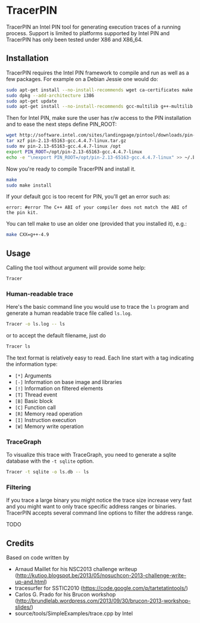 TracerPIN
=========

TracerPIN an Intel PIN tool for generating execution traces of a running process.
Support is limited to platforms supported by Intel PIN and TracerPIN has only been tested under
X86 and X86_64.

Installation
------------

TracerPIN requires the Intel PIN framework to compile and run as well as a few packages. For example on a Debian Jessie one would do:

```bash
sudo apt-get install --no-install-recommends wget ca-certificates make g++ libstdc++-4.9-dev libssl-dev libsqlite3-dev
sudo dpkg --add-architecture i386
sudo apt-get update
sudo apt-get install --no-install-recommends gcc-multilib g++-multilib libstdc++-4.9-dev:i386 libssl-dev:i386 libsqlite3-dev:i386
```

Then for Intel PIN, make sure the user has r/w access to the PIN installation and to ease the next steps define PIN_ROOT:

```bash
wget http://software.intel.com/sites/landingpage/pintool/downloads/pin-2.13-65163-gcc.4.4.7-linux.tar.gz
tar xzf pin-2.13-65163-gcc.4.4.7-linux.tar.gz
sudo mv pin-2.13-65163-gcc.4.4.7-linux /opt
export PIN_ROOT=/opt/pin-2.13-65163-gcc.4.4.7-linux
echo -e "\nexport PIN_ROOT=/opt/pin-2.13-65163-gcc.4.4.7-linux" >> ~/.bashrc
```

Now you're ready to compile TracerPIN and install it.

```bash
make
sudo make install
```

If your default gcc is too recent for PIN, you'll get an error such as:

`error: #error The C++ ABI of your compiler does not match the ABI of the pin kit.`

You can tell make to use an older one (provided that you installed it), e.g.:

```bash
make CXX=g++-4.9
```

Usage
-----

Calling the tool without argument will provide some help:

```bash
Tracer
```

### Human-readable trace

Here's the basic command line you would use to trace the `ls` program and generate a human readable trace 
file called `ls.log`.

```bash
Tracer -o ls.log -- ls
```

or to accept the default filename, just do

```bash
Tracer ls
```

The text format is relatively easy to read. Each line start with a tag indicating the information 
type:

* `[*]` Arguments
* `[-]` Information on base image and libraries
* `[!]` Information on filtered elements
* `[T]` Thread event
* `[B]` Basic block
* `[C]` Function call
* `[R]` Memory read operation
* `[I]` Instruction execution
* `[W]` Memory write operation

### TraceGraph

To visualize this trace with TraceGraph, you need to generate a sqlite database with the 
`-t sqlite` option.

```bash
Tracer -t sqlite -o ls.db -- ls
```

### Filtering

If you trace a large binary you might notice the trace size increase very fast and you might want 
to only trace specific address ranges or binaries. TracerPIN accepts several command line options
to filter the address range.

TODO


Credits
-------

Based on code written by
* Arnaud Maillet for his NSC2013 challenge writeup (http://kutioo.blogspot.be/2013/05/nosuchcon-2013-challenge-write-up-and.html)
* tracesurfer for SSTIC2010 (https://code.google.com/p/tartetatintools/)
* Carlos G. Prado for his Brucon workshop (http://brundlelab.wordpress.com/2013/09/30/brucon-2013-workshop-slides/)
* source/tools/SimpleExamples/trace.cpp by Intel

